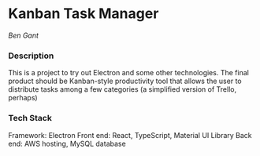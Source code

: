 # Kanban Task Manager

*Ben Gant*

### Description

This is a project to try out Electron and some other technologies. The final product should be Kanban-style productivity tool that allows the user to distribute tasks among a few categories (a simplified version of Trello, perhaps)

### Tech Stack

Framework: Electron
Front end: React, TypeScript, Material UI Library
Back end: AWS hosting, MySQL database